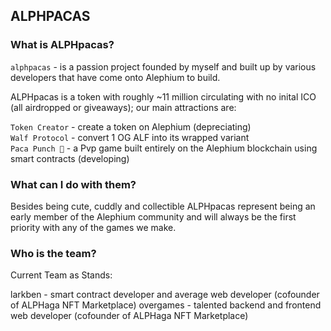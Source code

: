 ## ALPHPACAS ##

### What is ALPHpacas?
`alphpacas` - is a passion project founded by myself and built up by various developers that have come onto Alephium to build. 

ALPHpacas is a token with roughly ~11 million circulating with no inital ICO (all airdropped or giveaways); our main attractions are:

`Token Creator` - create a token on Alephium (depreciating) <br/>
`Walf Protocol` - convert 1 OG ALF into its wrapped variant <br/>
`Paca Punch 🥊` - a Pvp game built entirely on the Alephium blockchain using smart contracts (developing)

### What can I do with them?

Besides being cute, cuddly and collectible ALPHpacas represent being an early member of the Alephium community and will always be the first priority with any of the games we make.

### Who is the team?

Current Team as Stands:

larkben - smart contract developer and average web developer (cofounder of ALPHaga NFT Marketplace)
overgames - talented backend and frontend web developer (cofounder of ALPHaga NFT Marketplace)


